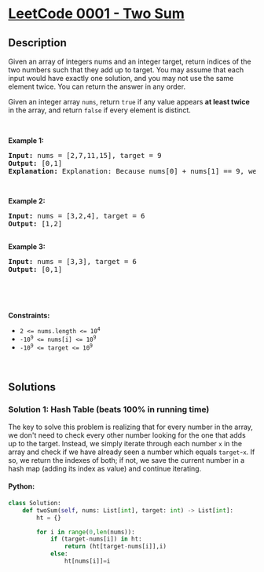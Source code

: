 # [LeetCode 0001 - Two Sum](https://leetcode.com/problems/two-sum)


## Description
<p> Given an array of integers nums and an integer target, return indices of the two numbers such that they add up to target.
You may assume that each input would have exactly one solution, and you may not use the same element twice.
You can return the answer in any order. </p>

<p>Given an integer array <code>nums</code>, return <code>true</code> if any value appears <strong>at least twice</strong> in the array, and return <code>false</code> if every element is distinct.

<p>&nbsp;</p>
<p><strong class="example">Example 1:</strong></p>
<pre><strong>Input:</strong> nums = [2,7,11,15], target = 9
<strong>Output:</strong> [0,1]
<strong>Explanation:</strong> Explanation: Because nums[0] + nums[1] == 9, we return [0, 1].

</pre><p><strong class="example">Example 2:</strong></p>
<pre><strong>Input:</strong> nums = [3,2,4], target = 6
<strong>Output:</strong> [1,2]

</pre><p><strong class="example">Example 3:</strong></p>
<pre><strong>Input:</strong> nums = [3,3], target = 6
<strong>Output:</strong> [0,1]


</pre>
<p>&nbsp;</p>
<p><strong>Constraints:</strong></p>

<ul>
	<li><code>2 &lt;= nums.length &lt;= 10<sup>4</sup></code></li>
	<li><code>-10<sup>9</sup> &lt;= nums[i] &lt;= 10<sup>9</sup></code></li>
  	<li><code>-10<sup>9</sup> &lt;= target &lt;= 10<sup>9</sup></code></li>
</ul>

<br/>

## Solutions

### Solution 1: Hash Table (beats 100% in running time)

The key to solve this problem is realizing that for every number in the array, we don't need to check every other number looking for the one that adds up to the target. Instead, we simply iterate through each number `x` in the array and check if we have already seen a number which equals `target`-`x`. If so, we return the indexes of both; if not, we save the current number in a hash map (adding its index as value) and continue iterating.

<!-- tabs:start -->

#### Python:
```python
class Solution:
    def twoSum(self, nums: List[int], target: int) -> List[int]:
        ht = {}

        for i in range(0,len(nums)):
            if (target-nums[i]) in ht: 
                return (ht[target-nums[i]],i)
            else:
                ht[nums[i]]=i
        
```
